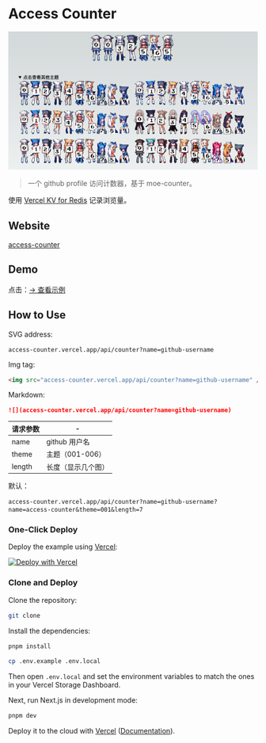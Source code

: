 # Access Counter

<p align="center">
  <a href="https://github.com/wangrongding" target="_blank" rel="noopener noreferrer">
    <img width="800" src="https://raw.githubusercontent.com/wangrongding/image-house/master/202305051430286.png" alt="access-counter">
  </a>
</p>

> 一个 github profile 访问计数器，基于 moe-counter。

使用 [Vercel KV for Redis](https://vercel.com/kv) 记录浏览量。

## Website

[access-counter](https://access-counter.vercel.app/)

## Demo

点击：[→ 查看示例](https://github.com/wangrongding)

## How to Use

SVG address:

```
access-counter.vercel.app/api/counter?name=github-username
```

Img tag:

```html
<img src="access-counter.vercel.app/api/counter?name=github-username" />
```

Markdown:

```markdown
![](access-counter.vercel.app/api/counter?name=github-username)
```

| 请求参数 | -                  |
| -------- | ------------------ |
| name     | github 用户名      |
| theme    | 主题（001-006）    |
| length   | 长度（显示几个图） |

默认：

```
access-counter.vercel.app/api/counter?name=github-username?name=access-counter&theme=001&length=7
```

### One-Click Deploy

Deploy the example using [Vercel](https://vercel.com?utm_source=github&utm_medium=readme&utm_campaign=vercel-examples):

[![Deploy with Vercel](https://vercel.com/button)](https://vercel.com/new/clone?repository-url=https%3A%2F%2Fgithub.com%2Fvercel%2Fexamples%2Ftree%2Fmain%2Fstorage%2Fkv-redis-starter&project-name=kv-redis-starter&repository-name=kv-redis-starter&demo-title=Vercel%20KV%20for%20Redis%20Next.js%20Starter&demo-description=Simple%20Next.js%20template%20that%20uses%20Vercel%20KV%20for%20Redis%20to%20track%20pageviews.&demo-url=https%3A%2F%2Fkv-redis-starter.vercel.app%2F&demo-image=https%3A%2F%2Fkv-redis-starter.vercel.app%2Fopengraph-image.png&stores=%5B%7B"type"%3A"kv"%7D%5D)

### Clone and Deploy

Clone the repository:

```bash
git clone
```

Install the dependencies:

```bash
pnpm install
```

```bash
cp .env.example .env.local
```

Then open `.env.local` and set the environment variables to match the ones in your Vercel Storage Dashboard.

Next, run Next.js in development mode:

```bash
pnpm dev
```

Deploy it to the cloud with [Vercel](https://vercel.com/new?utm_source=github&utm_medium=readme&utm_campaign=vercel-examples) ([Documentation](https://nextjs.org/docs/deployment)).
